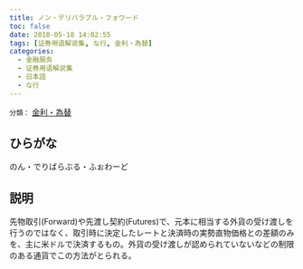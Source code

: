 ```yaml
---
title: ノン・デリバラブル・フォワード
toc: false
date: 2018-05-18 14:02:55
tags: [证券用语解说集, な行, 金利・為替]
categories:
  - 金融服务
  - 证券用语解说集
  - 日本語
  - な行
---
```


`分類：` [金利・為替](/tags/金利・為替/)

## ひらがな

のん・でりばらぶる・ふぉわーど

## 説明

先物取引(Forward)や先渡し契約(Futures)で、元本に相当する外貨の受け渡しを行うのではなく、取引時に決定したレートと決済時の実勢直物価格との差額のみを、主に米ドルで決済するもの。外貨の受け渡しが認められていないなどの制限のある通貨でこの方法がとられる。
